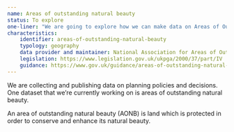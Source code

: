 ```yaml
---
name: Areas of outstanding natural beauty
status: To explore
one-liner: "We are going to explore how we can make data on Areas of Outstanding National Beauty easier to find, use and trust."
characteristics:
    identifier: areas-of-outstanding-natural-beauty
    typology: geography
    data provider and maintainer: National Association for Areas of Outstanding Natural Beauty 
    legislation: https://www.legislation.gov.uk/ukpga/2000/37/part/IV
    guidance: https://www.gov.uk/guidance/areas-of-outstanding-natural-beauty-aonbs-designation-and-management
---
```


We are collecting and publishing data on planning policies and decisions. One dataset that we’re currently working on is areas of outstanding natural beauty. 

An area of outstanding natural beauty (AONB) is land which is protected in order to conserve and enhance its natural beauty.
